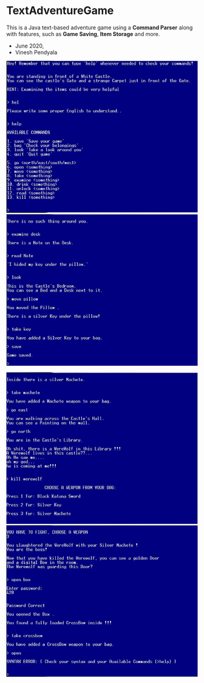 # TextAdventureGame

This is a Java text-based adventure game using a <b>Command Parser</b> along with features, such as <b>Game Saving</b>, <b>Item Storage</b> and more.


- June 2020, 
- Vinesh Pendyala


 	
<a href="/commands.JPG"><img src="commands.JPG"></a>
<a href="saving.JPG"><img src="saving.JPG"></a>
	
	
 	
<a href="werewolf.JPG"><img src="werewolf.JPG"></a>
<a href="crossbow.JPG"><img src="crossbow.JPG"></a>
	



